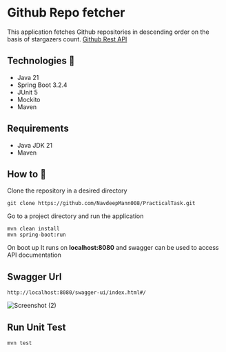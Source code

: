 # Github Repo fetcher

This application fetches Github repositories in descending order on the basis of stargazers count. 
 [Github Rest API](https://docs.github.com/en/rest?apiVersion=2022-11-28)
 
## Technologies :wrench:
- Java 21
- Spring Boot 3.2.4
- JUnit 5
- Mockito
- Maven

## Requirements
- Java JDK 21
- Maven 

## How to :rocket:

Clone the repository in a desired directory

```
git clone https://github.com/NavdeepMann008/PracticalTask.git
```


Go to a project directory and run the application

```
mvn clean install
mvn spring-boot:run
```

On boot up 
It runs on **localhost:8080** and swagger can be used to access API documentation


## Swagger Url

```
http://localhost:8080/swagger-ui/index.html#/
```
![Screenshot (2)](https://github.com/NavdeepMann008/PracticalTask/assets/167414404/d0bd9f8e-1ebd-4a54-89c3-7fe0c78a0668)


## Run Unit Test
```
mvn test
```
